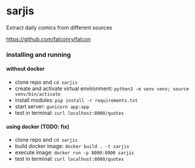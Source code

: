 # sarjis
Extract daily comics from different sources

https://github.com/falconry/falcon


### installing and running 

#### without docker

- clone repo and `cd sarjis`
- create and activate virtual environment: `python3 -m venv venv; source venv/bin/activate`
- install modules: `pip install -r requirements.txt`
- start server: `gunicorn app:app`
- test in terminal: `curl localhost:8000/quotes`

#### using docker (TODO: fix)

- clone repo and `cd sarjis`
- build docker image: `docker build . -t sarjis`
- execute image: `docker run -p 8000:8000 sarjis`
- test in terminal: `curl localhost:8000/quotes`
